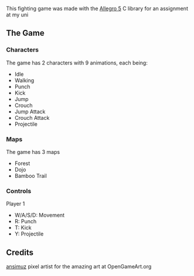 This fighting game was made with the [Allegro 5](https://github.com/liballeg/allegro_wiki/wiki) C library for an assignment at my uni

##  The Game

###  Characters

The game has 2 characters with 9 animations, each being:
  -  Idle
  -  Walking
  -  Punch
  -  Kick
  -  Jump
  -  Crouch
  -  Jump Attack
  -  Crouch Attack
  -  Projectile

###  Maps

The game has 3 maps
  -  Forest
  -  Dojo
  -  Bamboo Trail
###  Controls
Player 1
  -  W/A/S/D: Movement
  -  R: Punch
  -  T: Kick
  -  Y: Projectile
##  Credits
[ansimuz](https://opengameart.org/users/ansimuz) pixel artist for the amazing art at OpenGameArt.org
